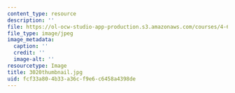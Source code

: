 ```yaml
---
content_type: resource
description: ''
file: https://ol-ocw-studio-app-production.s3.amazonaws.com/courses/4-614-religious-architecture-and-islamic-cultures-fall-2002/fcf33a804b33a36cf9e6c6458a4398de_3020thumbnail.jpg
file_type: image/jpeg
image_metadata:
  caption: ''
  credit: ''
  image-alt: ''
resourcetype: Image
title: 3020thumbnail.jpg
uid: fcf33a80-4b33-a36c-f9e6-c6458a4398de
---
```

